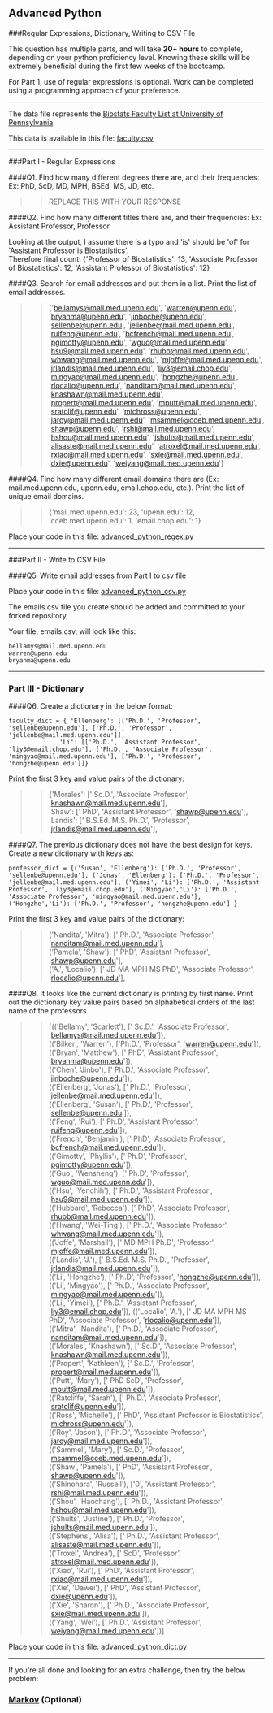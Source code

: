 ## Advanced Python    

###Regular Expressions, Dictionary, Writing to CSV File  

This question has multiple parts, and will take **20+ hours** to complete, depending on your python proficiency level.  Knowing these skills will be extremely beneficial during the first few weeks of the bootcamp.

For Part 1, use of regular expressions is optional.  Work can be completed using a programming approach of your preference. 

---

The data file represents the [Biostats Faculty List at University of Pennsylvania](http://www.med.upenn.edu/cceb/biostat/faculty.shtml)

This data is available in this file:  [faculty.csv](python/faculty.csv)

--- 

###Part I - Regular Expressions  


####Q1. Find how many different degrees there are, and their frequencies: Ex:  PhD, ScD, MD, MPH, BSEd, MS, JD, etc.

>> REPLACE THIS WITH YOUR RESPONSE


####Q2. Find how many different titles there are, and their frequencies:  Ex:  Assistant Professor, Professor

>> 
Looking at the output, I assume there is a typo and 'is' should be 'of' for 'Assistant Professor is Biostatistics'.   
Therefore final count: {'Professor of Biostatistics': 13, 'Associate Professor of Biostatistics': 12, 'Assistant Professor of Biostatistics': 12}


####Q3. Search for email addresses and put them in a list.  Print the list of email addresses.

>> ['bellamys@mail.med.upenn.edu', 'warren@upenn.edu', 'bryanma@upenn.edu', 'jinboche@upenn.edu', 'sellenbe@upenn.edu', 'jellenbe@mail.med.upenn.edu', 'ruifeng@upenn.edu', 'bcfrench@mail.med.upenn.edu', 'pgimotty@upenn.edu', 'wguo@mail.med.upenn.edu', 'hsu9@mail.med.upenn.edu', 'rhubb@mail.med.upenn.edu', 'whwang@mail.med.upenn.edu', 'mjoffe@mail.med.upenn.edu', 'jrlandis@mail.med.upenn.edu', 'liy3@email.chop.edu', 'mingyao@mail.med.upenn.edu', 'hongzhe@upenn.edu', 'rlocalio@upenn.edu', 'nanditam@mail.med.upenn.edu', 'knashawn@mail.med.upenn.edu', 'propert@mail.med.upenn.edu', 'mputt@mail.med.upenn.edu', 'sratclif@upenn.edu', 'michross@upenn.edu', 'jaroy@mail.med.upenn.edu', 'msammel@cceb.med.upenn.edu', 'shawp@upenn.edu', 'rshi@mail.med.upenn.edu', 'hshou@mail.med.upenn.edu', 'jshults@mail.med.upenn.edu', 'alisaste@mail.med.upenn.edu', 'atroxel@mail.med.upenn.edu', 'rxiao@mail.med.upenn.edu', 'sxie@mail.med.upenn.edu', 'dxie@upenn.edu', 'weiyang@mail.med.upenn.edu']



####Q4. Find how many different email domains there are (Ex:  mail.med.upenn.edu, upenn.edu, email.chop.edu, etc.).  Print the list of unique email domains.

>> {'mail.med.upenn.edu': 23, 'upenn.edu': 12, 'cceb.med.upenn.edu': 1, 'email.chop.edu': 1}

Place your code in this file: [advanced_python_regex.py](python/advanced_python_regex.py)

---

###Part II - Write to CSV File

####Q5.  Write email addresses from Part I to csv file

Place your code in this file: [advanced_python_csv.py](python/advanced_python_csv.py)

The emails.csv file you create should be added and committed to your forked repository.

Your file, emails.csv, will look like this:
```
bellamys@mail.med.upenn.edu
warren@upenn.edu
bryanma@upenn.edu
```

---

### Part III - Dictionary

####Q6.  Create a dictionary in the below format:
```
faculty_dict = { 'Ellenberg': [['Ph.D.', 'Professor', 'sellenbe@upenn.edu'], ['Ph.D.', 'Professor', 'jellenbe@mail.med.upenn.edu']],
              'Li': [['Ph.D.', 'Assistant Professor', 'liy3@email.chop.edu'], ['Ph.D.', 'Associate Professor', 'mingyao@mail.med.upenn.edu'], ['Ph.D.', 'Professor', 'hongzhe@upenn.edu']]}
```
Print the first 3 key and value pairs of the dictionary:

>>{'Morales': [' Sc.D.', 'Associate Professor', 'knashawn@mail.med.upenn.edu'],    
'Shaw': [' PhD', 'Assistant Professor', 'shawp@upenn.edu'],  
'Landis': [' B.S.Ed. M.S. Ph.D.', 'Professor', 'jrlandis@mail.med.upenn.edu'],  


####Q7.  The previous dictionary does not have the best design for keys.  Create a new dictionary with keys as:

```
professor_dict = {('Susan', 'Ellenberg'): ['Ph.D.', 'Professor', 'sellenbe@upenn.edu'], ('Jonas', 'Ellenberg'): ['Ph.D.', 'Professor', 'jellenbe@mail.med.upenn.edu'], ('Yimei', 'Li'): ['Ph.D.', 'Assistant Professor', 'liy3@email.chop.edu'], ('Mingyao','Li'): ['Ph.D.', 'Associate Professor', 'mingyao@mail.med.upenn.edu'], ('Hongzhe','Li'): ['Ph.D.', 'Professor', 'hongzhe@upenn.edu'] }
```

Print the first 3 key and value pairs of the dictionary:

>> ('Nandita', 'Mitra'): [' Ph.D.', 'Associate Professor', 'nanditam@mail.med.upenn.edu'],    
('Pamela', 'Shaw'): [' PhD', 'Assistant Professor', 'shawp@upenn.edu'],  
('A.', 'Localio'): [' JD MA MPH MS PhD', 'Associate Professor', 'rlocalio@upenn.edu'],


####Q8.  It looks like the current dictionary is printing by first name.  Print out the dictionary key value pairs based on alphabetical orders of the last name of the professors

>> [(('Bellamy', 'Scarlett'), [' Sc.D.', 'Associate Professor', 'bellamys@mail.med.upenn.edu']),  
 (('Bilker', 'Warren'), ['Ph.D.', 'Professor', 'warren@upenn.edu']),  
 (('Bryan', 'Matthew'), [' PhD', 'Assistant Professor', 'bryanma@upenn.edu']),  
 (('Chen', 'Jinbo'), [' Ph.D.', 'Associate Professor', 'jinboche@upenn.edu']),  
 (('Ellenberg', 'Jonas'), [' Ph.D.', 'Professor', 'jellenbe@mail.med.upenn.edu']),  
 (('Ellenberg', 'Susan'), [' Ph.D.', 'Professor', 'sellenbe@upenn.edu']),  
 (('Feng', 'Rui'), [' Ph.D', 'Assistant Professor', 'ruifeng@upenn.edu']),  
 (('French', 'Benjamin'), [' PhD', 'Associate Professor', 'bcfrench@mail.med.upenn.edu']),  
 (('Gimotty', 'Phyllis'), [' Ph.D', 'Professor', 'pgimotty@upenn.edu']),  
 (('Guo', 'Wensheng'), [' Ph.D', 'Professor', 'wguo@mail.med.upenn.edu']),  
 (('Hsu', 'Yenchih'), [' Ph.D.', 'Assistant Professor', 'hsu9@mail.med.upenn.edu']),  
 (('Hubbard', 'Rebecca'), [' PhD', 'Associate Professor', 'rhubb@mail.med.upenn.edu']),  
 (('Hwang', 'Wei-Ting'), [' Ph.D.', 'Associate Professor', 'whwang@mail.med.upenn.edu']),  
 (('Joffe', 'Marshall'), [' MD MPH Ph.D', 'Professor', 'mjoffe@mail.med.upenn.edu']),  
 (('Landis', 'J.'), [' B.S.Ed. M.S. Ph.D.', 'Professor', 'jrlandis@mail.med.upenn.edu']),  
 (('Li', 'Hongzhe'), [' Ph.D', 'Professor', 'hongzhe@upenn.edu']),  
 (('Li', 'Mingyao'), [' Ph.D.', 'Associate Professor', 'mingyao@mail.med.upenn.edu']),   
 (('Li', 'Yimei'), [' Ph.D.', 'Assistant Professor', 'liy3@email.chop.edu']), 
 (('Localio', 'A.'), [' JD MA MPH MS PhD', 'Associate Professor', 'rlocalio@upenn.edu']),  
 (('Mitra', 'Nandita'), [' Ph.D.', 'Associate Professor', 'nanditam@mail.med.upenn.edu']),  
 (('Morales', 'Knashawn'), [' Sc.D.', 'Associate Professor', 'knashawn@mail.med.upenn.edu']),  
 (('Propert', 'Kathleen'), [' Sc.D.', 'Professor', 'propert@mail.med.upenn.edu']),  
 (('Putt', 'Mary'), [' PhD ScD', 'Professor', 'mputt@mail.med.upenn.edu']),  
 (('Ratcliffe', 'Sarah'), [' Ph.D.', 'Associate Professor', 'sratclif@upenn.edu']),  
 (('Ross', 'Michelle'), [' PhD', 'Assistant Professor is Biostatistics', 'michross@upenn.edu']),  
 (('Roy', 'Jason'), [' Ph.D.', 'Associate Professor', 'jaroy@mail.med.upenn.edu']),  
 (('Sammel', 'Mary'), [' Sc.D.', 'Professor', 'msammel@cceb.med.upenn.edu']),  
 (('Shaw', 'Pamela'), [' PhD', 'Assistant Professor', 'shawp@upenn.edu']),  
 (('Shinohara', 'Russell'), ['0', 'Assistant Professor', 'rshi@mail.med.upenn.edu']),  
 (('Shou', 'Haochang'), [' Ph.D.', 'Assistant Professor', 'hshou@mail.med.upenn.edu']),  
 (('Shults', 'Justine'), [' Ph.D.', 'Professor', 'jshults@mail.med.upenn.edu']),  
 (('Stephens', 'Alisa'), [' Ph.D.', 'Assistant Professor', 'alisaste@mail.med.upenn.edu']),  
 (('Troxel', 'Andrea'), [' ScD', 'Professor', 'atroxel@mail.med.upenn.edu']),  
 (('Xiao', 'Rui'), [' PhD', 'Assistant Professor', 'rxiao@mail.med.upenn.edu']),  
 (('Xie', 'Dawei'), [' PhD', 'Assistant Professor', 'dxie@upenn.edu']),   
 (('Xie', 'Sharon'), [' Ph.D.', 'Associate Professor', 'sxie@mail.med.upenn.edu']),  
 (('Yang', 'Wei'), [' Ph.D.', 'Assistant Professor', 'weiyang@mail.med.upenn.edu'])]  

Place your code in this file: [advanced_python_dict.py](python/advanced_python_dict.py)

--- 

If you're all done and looking for an extra challenge, then try the below problem:  

### [Markov](python/markov.py) (Optional)

